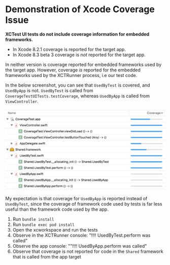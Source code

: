 # Demonstration of Xcode Coverage Issue

**XCTest UI tests do not include coverage information for embedded frameworks.**

* In Xcode 8.2.1 coverage is reported for the target app.
* In Xcode 8.3 beta 3 coverage is _not_ reported for the target app.

In neither version is coverage reported for embedded frameworks used by the target app. However, coverage _is_ reported for the embedded frameworks used by the XCTRunner process, i.e our test code.

In the below screenshot, you can see that `UsedByTest` is covered, and `UsedByApp` is not. `UsedByTest` is called from `CoverageTestUITests.testCoverage`, whereas
`UsedByApp` is called from `ViewController`.

![coverage screenshot](https://github.com/ileitch/xcode-coverage-bug/raw/master/screenshot.png)

My expectation is that coverage for `UsedByApp` is reported instead of `UsedByTest`, since the coverage of framework code used by tests is far less useful than the framework code used by the app.

1. Run `bundle install`
2. Run `bundle exec pod install`
3. Open the xcworkspace and run the tests
4. Observe in the XCTRunner console: "!!!! UsedByTest.perform was called"
5. Observe the app console: ""!!!! UsedByApp.perform was called"
6. Observe that coverage is not reported for code in the `Shared` framework that is called from the app target
